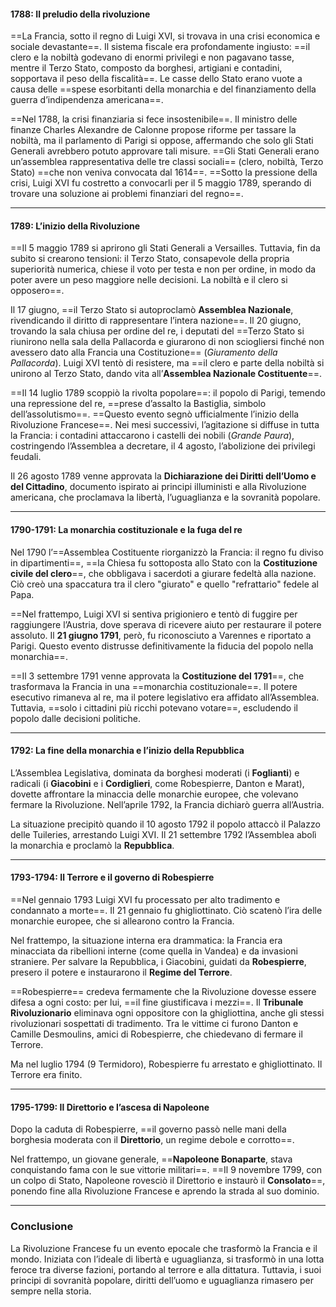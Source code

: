 #### **1788: Il preludio della rivoluzione**

==La Francia, sotto il regno di Luigi XVI, si trovava in una crisi economica e sociale devastante==. Il sistema fiscale era profondamente ingiusto: ==il clero e la nobiltà godevano di enormi privilegi e non pagavano tasse, mentre il Terzo Stato, composto da borghesi, artigiani e contadini, sopportava il peso della fiscalità==. Le casse dello Stato erano vuote a causa delle ==spese esorbitanti della monarchia e del finanziamento della guerra d’indipendenza americana==.

==Nel 1788, la crisi finanziaria si fece insostenibile==. Il ministro delle finanze Charles Alexandre de Calonne propose riforme per tassare la nobiltà, ma il parlamento di Parigi si oppose, affermando che solo gli Stati Generali avrebbero potuto approvare tali misure. ==Gli Stati Generali erano un’assemblea rappresentativa delle tre classi sociali== (clero, nobiltà, Terzo Stato) ==che non veniva convocata dal 1614==. ==Sotto la pressione della crisi, Luigi XVI fu costretto a convocarli per il 5 maggio 1789, sperando di trovare una soluzione ai problemi finanziari del regno==.

---

#### **1789: L’inizio della Rivoluzione**

==Il 5 maggio 1789 si aprirono gli Stati Generali a Versailles. Tuttavia, fin da subito si crearono tensioni: il Terzo Stato, consapevole della propria superiorità numerica, chiese il voto per testa e non per ordine, in modo da poter avere un peso maggiore nelle decisioni. La nobiltà e il clero si opposero==.

Il 17 giugno, ==il Terzo Stato si autoproclamò **Assemblea Nazionale**, rivendicando il diritto di rappresentare l’intera nazione==. Il 20 giugno, trovando la sala chiusa per ordine del re, i deputati del ==Terzo Stato si riunirono nella sala della Pallacorda e giurarono di non sciogliersi finché non avessero dato alla Francia una Costituzione== (_Giuramento della Pallacorda_). Luigi XVI tentò di resistere, ma ==il clero e parte della nobiltà si unirono al Terzo Stato, dando vita all’**Assemblea Nazionale Costituente**==.

==Il 14 luglio 1789 scoppiò la rivolta popolare==: il popolo di Parigi, temendo una repressione del re, ==prese d’assalto la Bastiglia, simbolo dell’assolutismo==. ==Questo evento segnò ufficialmente l’inizio della Rivoluzione Francese==. Nei mesi successivi, l’agitazione si diffuse in tutta la Francia: i contadini attaccarono i castelli dei nobili (_Grande Paura_), costringendo l’Assemblea a decretare, il 4 agosto, l’abolizione dei privilegi feudali.

Il 26 agosto 1789 venne approvata la **Dichiarazione dei Diritti dell’Uomo e del Cittadino**, documento ispirato ai principi illuministi e alla Rivoluzione americana, che proclamava la libertà, l’uguaglianza e la sovranità popolare.

---

#### **1790-1791: La monarchia costituzionale e la fuga del re**

Nel 1790 l’==Assemblea Costituente riorganizzò la Francia: il regno fu diviso in dipartimenti==, ==la Chiesa fu sottoposta allo Stato con la **Costituzione civile del clero**==, che obbligava i sacerdoti a giurare fedeltà alla nazione. Ciò creò una spaccatura tra il clero "giurato" e quello "refrattario" fedele al Papa.

==Nel frattempo, Luigi XVI si sentiva prigioniero e tentò di fuggire per raggiungere l’Austria, dove sperava di ricevere aiuto per restaurare il potere assoluto. Il **21 giugno 1791**, però, fu riconosciuto a Varennes e riportato a Parigi. Questo evento distrusse definitivamente la fiducia del popolo nella monarchia==.

==Il 3 settembre 1791 venne approvata la **Costituzione del 1791**==, che trasformava la Francia in una ==monarchia costituzionale==. Il potere esecutivo rimaneva al re, ma il potere legislativo era affidato all’Assemblea. Tuttavia, ==solo i cittadini più ricchi potevano votare==, escludendo il popolo dalle decisioni politiche.

---

#### **1792: La fine della monarchia e l’inizio della Repubblica**

L’Assemblea Legislativa, dominata da borghesi moderati (i **Foglianti**) e radicali (i **Giacobini** e i **Cordiglieri**, come Robespierre, Danton e Marat), dovette affrontare la minaccia delle monarchie europee, che volevano fermare la Rivoluzione. Nell’aprile 1792, la Francia dichiarò guerra all’Austria.

La situazione precipitò quando il 10 agosto 1792 il popolo attaccò il Palazzo delle Tuileries, arrestando Luigi XVI. Il 21 settembre 1792 l’Assemblea abolì la monarchia e proclamò la **Repubblica**.

---

#### **1793-1794: Il Terrore e il governo di Robespierre**

==Nel gennaio 1793 Luigi XVI fu processato per alto tradimento e condannato a morte==. Il 21 gennaio fu ghigliottinato. Ciò scatenò l’ira delle monarchie europee, che si allearono contro la Francia.

Nel frattempo, la situazione interna era drammatica: la Francia era minacciata da ribellioni interne (come quella in Vandea) e da invasioni straniere. Per salvare la Repubblica, i Giacobini, guidati da **Robespierre**, presero il potere e instaurarono il **Regime del Terrore**.

==Robespierre== credeva fermamente che la Rivoluzione dovesse essere difesa a ogni costo: per lui, ==il fine giustificava i mezzi==. Il **Tribunale Rivoluzionario** eliminava ogni oppositore con la ghigliottina, anche gli stessi rivoluzionari sospettati di tradimento. Tra le vittime ci furono Danton e Camille Desmoulins, amici di Robespierre, che chiedevano di fermare il Terrore.

Ma nel luglio 1794 (9 Termidoro), Robespierre fu arrestato e ghigliottinato. Il Terrore era finito.

---

#### **1795-1799: Il Direttorio e l’ascesa di Napoleone**

Dopo la caduta di Robespierre, ==il governo passò nelle mani della borghesia moderata con il **Direttorio**, un regime debole e corrotto==.

Nel frattempo, un giovane generale, ==**Napoleone Bonaparte**, stava conquistando fama con le sue vittorie militari==. ==Il 9 novembre 1799, con un colpo di Stato, Napoleone rovesciò il Direttorio e instaurò il **Consolato**==, ponendo fine alla Rivoluzione Francese e aprendo la strada al suo dominio.

---

### **Conclusione**

La Rivoluzione Francese fu un evento epocale che trasformò la Francia e il mondo. Iniziata con l’ideale di libertà e uguaglianza, si trasformò in una lotta feroce tra diverse fazioni, portando al terrore e alla dittatura. Tuttavia, i suoi principi di sovranità popolare, diritti dell’uomo e uguaglianza rimasero per sempre nella storia.